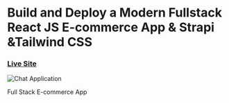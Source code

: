 # Build and Deploy a Modern Fullstack React JS E-commerce App & Strapi &Tailwind CSS

### [Live Site](https://photoland-imazing.surge.sh/)

![Chat Application](https://drive.google.com/file/d/1CIfCQVjbWSBdtn2nsJzQ2I2xeGbufJmT/view?usp=drivesdk)

Full Stack E-commerce App
